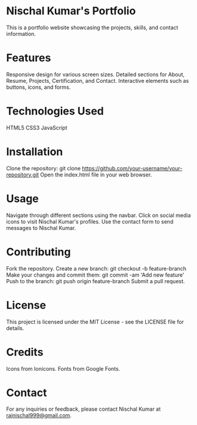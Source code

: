 # Nischal Kumar's Portfolio
This is a portfolio website showcasing the projects, skills, and contact information.

# Features
Responsive design for various screen sizes.
Detailed sections for About, Resume, Projects, Certification, and Contact.
Interactive elements such as buttons, icons, and forms.

# Technologies Used
HTML5
CSS3
JavaScript

# Installation
Clone the repository: git clone https://github.com/your-username/your-repository.git
Open the index.html file in your web browser.

# Usage
  Navigate through different sections using the navbar.
  Click on social media icons to visit Nischal Kumar's profiles.
  Use the contact form to send messages to Nischal Kumar.
  
# Contributing
  Fork the repository.
  Create a new branch: git checkout -b feature-branch
  Make your changes and commit them: git commit -am 'Add new feature'
  Push to the branch: git push origin feature-branch
  Submit a pull request.
  
# License
This project is licensed under the MIT License - see the LICENSE file for details.

# Credits
Icons from Ionicons.
Fonts from Google Fonts.

# Contact
For any inquiries or feedback, please contact Nischal Kumar at rajnischal999@gmail.com.
